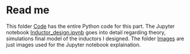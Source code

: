 # Read me 

This folder [Code](Code) has the entire Python code for this part. The Jupyter notebook [Inductor_design.ipynb](Inductor_design.ipynb) goes into detail regarding theory, simulations final model of the inductors I designed. The folder [Images](Images) are just images used for the Jupyter notebook explaination.
